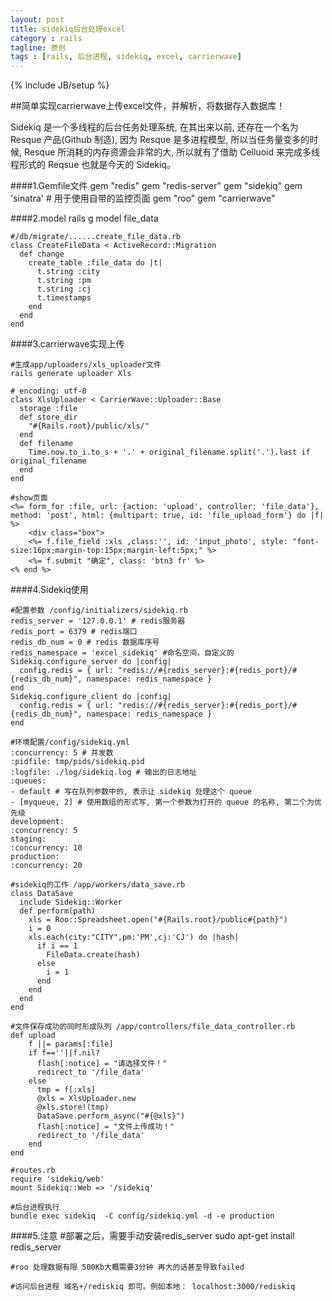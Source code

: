 ```yaml
---
layout: post
title: sidekiq后台处理excel
category : rails
tagline: 原创
tags : [rails, 后台进程, sidekiq, excel, carrierwave]
---
```

{% include JB/setup %}

<!--{% include themes/custom-settings/time.html %}-->

##简单实现carrierwave上传excel文件，并解析，将数据存入数据库！

Sidekiq 是一个多线程的后台任务处理系统, 在其出来以前, 还存在一个名为 Resque 产品(Github 制造), 因为 Resque 是多进程模型,
所以当任务量变多的时候, Resque 所消耗的内存资源会非常的大, 所以就有了借助 Celluoid 来完成多线程形式的 Reqsue 也就是今天的 Sidekiq。

####1.Gemfile文件
    gem "redis"
    gem "redis-server"
    gem "sidekiq"
    gem 'sinatra' # 用于使用自带的监控页面
    gem "roo"
    gem "carrierwave"

####2.model
    rails g model file_data

    #/db/migrate/......create_file_data.rb
    class CreateFileData < ActiveRecord::Migration
      def change
        create_table :file_data do |t|
          t.string :city
          t.string :pm
          t.string :cj
          t.timestamps
        end
      end
    end

####3.carrierwave实现上传

    #生成app/uploaders/xls_uploader文件
    rails generate uploader Xls

    # encoding: utf-8
    class XlsUploader < CarrierWave::Uploader::Base
      storage :file
      def store_dir
        "#{Rails.root}/public/xls/"
      end
      def filename
        Time.now.to_i.to_s + '.' + original_filename.split('.').last if original_filename
      end
    end

    #show页面
    <%= form_for :file, url: {action: 'upload', controller: 'file_data'}, method: 'post', html: {multipart: true, id: 'file_upload_form'} do |f| %>
        <div class="box">
        <%= f.file_field :xls ,class:'', id: 'input_photo', style: "font-size:16px;margin-top:15px;margin-left:5px;" %>
        <%= f.submit "确定", class: 'btn3 fr' %>
    <% end %>

####4.Sidekiq使用

    #配置参数 /config/initializers/sidekiq.rb
    redis_server = '127.0.0.1' # redis服务器
    redis_port = 6379 # redis端口
    redis_db_num = 0 # redis 数据库序号
    redis_namespace = 'excel_sidekiq' #命名空间，自定义的
    Sidekiq.configure_server do |config|
      config.redis = { url: "redis://#{redis_server}:#{redis_port}/#{redis_db_num}", namespace: redis_namespace }
    end
    Sidekiq.configure_client do |config|
      config.redis = { url: "redis://#{redis_server}:#{redis_port}/#{redis_db_num}", namespace: redis_namespace }
    end

    #环境配置/config/sidekiq.yml
    :concurrency: 5 # 并发数
    :pidfile: tmp/pids/sidekiq.pid
    :logfile: ./log/sidekiq.log # 输出的日志地址
    :queues:
    - default # 写在队列参数中的, 表示让 sidekiq 处理这个 queue
    - [myqueue, 2] # 使用数组的形式写, 第一个参数为打开的 queue 的名称, 第二个为优先级
    development:
    :concurrency: 5
    staging:
    :concurrency: 10
    production:
    :concurrency: 20

    #sidekiq的工作 /app/workers/data_save.rb
    class DataSave
      include Sidekiq::Worker
      def perform(path)
        xls = Roo::Spreadsheet.open("#{Rails.root}/public#{path}")
        i = 0
        xls.each(city:"CITY",pm:'PM',cj:'CJ') do |hash|
          if i == 1
            FileData.create(hash)
          else
            i = 1
          end
        end
      end
    end

    #文件保存成功的同时形成队列 /app/controllers/file_data_controller.rb
    def upload
        f ||= params[:file]
        if f==''||f.nil?
          flash[:notice] = "请选择文件！"
          redirect_to '/file_data'
        else
          tmp = f[:xls]
          @xls = XlsUploader.new
          @xls.store!(tmp)
          DataSave.perform_async("#{@xls}")
          flash[:notice] = "文件上传成功！"
          redirect_to '/file_data'
        end
    end

    #routes.rb
    require 'sidekiq/web'
    mount Sidekiq::Web => '/sidekiq'

    #后台进程执行
    bundle exec sidekiq  -C config/sidekiq.yml -d -e production

####5.注意
    #部署之后，需要手动安装redis_server
    sudo apt-get install redis_server

    #roo 处理数据有限 500Kb大概需要3分钟 再大的话甚至导致failed

    #访问后台进程 域名+/rediskiq 即可。例如本地： localhost:3000/rediskiq

